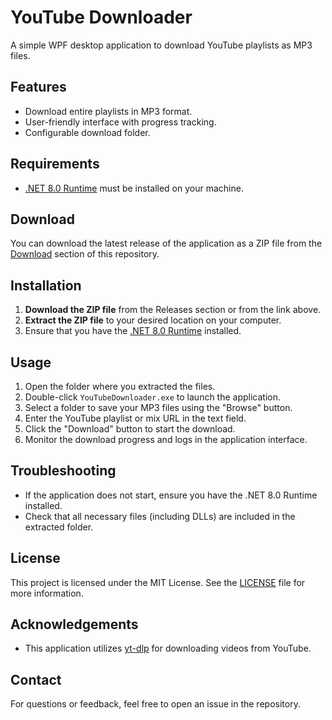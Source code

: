 # YouTube Downloader

A simple WPF desktop application to download YouTube playlists as MP3 files.

## Features

- Download entire playlists in MP3 format.
- User-friendly interface with progress tracking.
- Configurable download folder.

## Requirements

- [.NET 8.0 Runtime](https://dotnet.microsoft.com/download/dotnet/8.0) must be installed on your machine.

## Download

You can download the latest release of the application as a ZIP file from the [Download]([https://github.com/gecher/YouTubeDownloader/Playlist%20Downloader.rar](https://github.com/gecher/YouTubeDownloader/blob/master/YouTubeDownloader/Playlist%20Downloader.rar)) section of this repository.

## Installation

1. **Download the ZIP file** from the Releases section or from the link above.
2. **Extract the ZIP file** to your desired location on your computer.
3. Ensure that you have the [.NET 8.0 Runtime](https://dotnet.microsoft.com/download/dotnet/8.0) installed.

## Usage

1. Open the folder where you extracted the files.
2. Double-click `YouTubeDownloader.exe` to launch the application.
3. Select a folder to save your MP3 files using the "Browse" button.
4. Enter the YouTube playlist or mix URL in the text field.
5. Click the "Download" button to start the download.
6. Monitor the download progress and logs in the application interface.

## Troubleshooting

- If the application does not start, ensure you have the .NET 8.0 Runtime installed.
- Check that all necessary files (including DLLs) are included in the extracted folder.

## License

This project is licensed under the MIT License. See the [LICENSE](LICENSE) file for more information.

## Acknowledgements

- This application utilizes [yt-dlp](https://github.com/yt-dlp/yt-dlp) for downloading videos from YouTube.

## Contact

For questions or feedback, feel free to open an issue in the repository.

